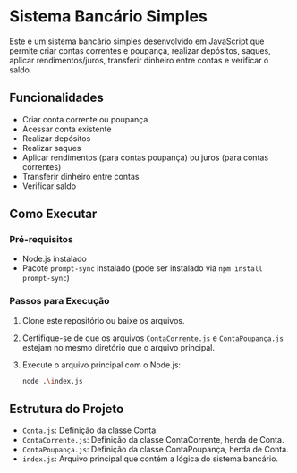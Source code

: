 # Sistema Bancário Simples

Este é um sistema bancário simples desenvolvido em JavaScript que permite criar contas correntes e poupança, realizar depósitos, saques, aplicar rendimentos/juros, transferir dinheiro entre contas e verificar o saldo.

## Funcionalidades

- Criar conta corrente ou poupança
- Acessar conta existente
- Realizar depósitos
- Realizar saques
- Aplicar rendimentos (para contas poupança) ou juros (para contas correntes)
- Transferir dinheiro entre contas
- Verificar saldo

## Como Executar

### Pré-requisitos

- Node.js instalado
- Pacote `prompt-sync` instalado (pode ser instalado via `npm install prompt-sync`)

### Passos para Execução

1. Clone este repositório ou baixe os arquivos.

2. Certifique-se de que os arquivos `ContaCorrente.js` e `ContaPoupança.js` estejam no mesmo diretório que o arquivo principal.

3. Execute o arquivo principal com o Node.js:

    ```bash
    node .\index.js
    ```

## Estrutura do Projeto

- `Conta.js`: Definição da classe Conta.
- `ContaCorrente.js`: Definição da classe ContaCorrente, herda de Conta.
- `ContaPoupança.js`: Definição da classe ContaPoupança, herda de Conta.
- `index.js`: Arquivo principal que contém a lógica do sistema bancário.


